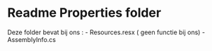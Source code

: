 ﻿# Readme Properties folder 

Deze folder bevat bij ons :
	- Resources.resx ( geen functie bij ons)
	- AssemblyInfo.cs 


